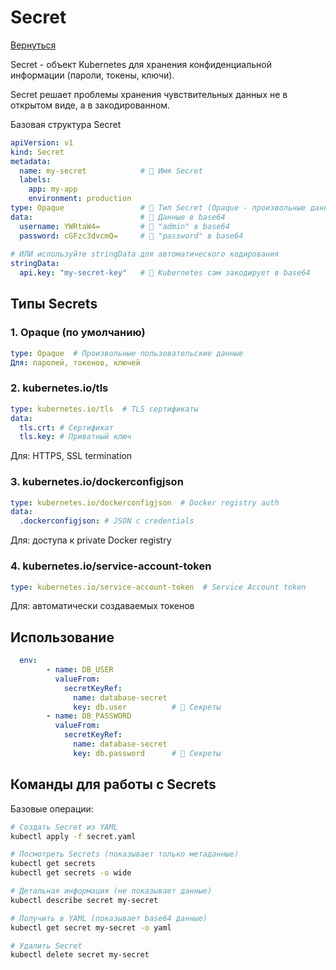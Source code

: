 # Secret 

[Вернуться](./README.md)

Secret - объект Kubernetes для хранения конфиденциальной информации (пароли, токены, ключи).

Secret решает проблемы хранения чувствительных данных не в открытом виде, а в закодированном.

Базовая структура Secret
```yaml
apiVersion: v1
kind: Secret
metadata:
  name: my-secret            # 🔹 Имя Secret
  labels:
    app: my-app
    environment: production
type: Opaque                 # 🔹 Тип Secret (Opaque - произвольные данные)
data:                        # 🔹 Данные в base64
  username: YWRtaW4=         # 🔹 "admin" в base64
  password: cGFzc3dvcmQ=     # 🔹 "password" в base64
  
# ИЛИ используйте stringData для автоматического кодирования
stringData:
  api.key: "my-secret-key"   # 🔹 Kubernetes сам закодирует в base64
```

## Типы Secrets
### 1. Opaque (по умолчанию)
```yaml
type: Opaque  # Произвольные пользовательские данные
Для: паролей, токенов, ключей
```

### 2. kubernetes.io/tls
```yaml
type: kubernetes.io/tls  # TLS сертификаты
data:
  tls.crt: # Сертификат
  tls.key: # Приватный ключ
```
Для: HTTPS, SSL termination

### 3. kubernetes.io/dockerconfigjson
```yaml
type: kubernetes.io/dockerconfigjson  # Docker registry auth
data:
  .dockerconfigjson: # JSON с credentials
```
Для: доступа к private Docker registry

### 4. kubernetes.io/service-account-token
```yaml
type: kubernetes.io/service-account-token  # Service Account token
```
Для: автоматически создаваемых токенов


## Использование
```yaml
  env:
        - name: DB_USER
          valueFrom:
            secretKeyRef:
              name: database-secret
              key: db.user          # 🔹 Секреты
        - name: DB_PASSWORD
          valueFrom:
            secretKeyRef:
              name: database-secret
              key: db.password      # 🔹 Секреты
```
## Команды для работы с Secrets
Базовые операции:
```bash
# Создать Secret из YAML
kubectl apply -f secret.yaml

# Посмотреть Secrets (показывает только метаданные)
kubectl get secrets
kubectl get secrets -o wide

# Детальная информация (не показывает данные)
kubectl describe secret my-secret

# Получить в YAML (показывает base64 данные)
kubectl get secret my-secret -o yaml

# Удалить Secret
kubectl delete secret my-secret
```
